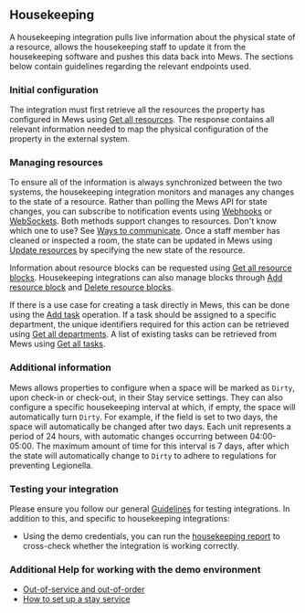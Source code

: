## Housekeeping

A housekeeping integration pulls live information about the physical state of a resource, allows the housekeeping staff to update it from the housekeeping software and pushes this data back into Mews. The sections below contain guidelines regarding the relevant endpoints used.

### Initial configuration

The integration must first retrieve all the resources the property has configured in Mews using [Get all resources](../operations/resources.md#get-all-resources). The response contains all relevant information needed to map the physical configuration of the property in the external system. 

### Managing resources 

To ensure all of the information is always synchronized between the two systems, the housekeeping integration monitors and manages any changes to the state of a resource.
Rather than polling the Mews API for state changes, you can subscribe to notification events using [Webhooks](../webhooks/README.md) or [WebSockets](../websockets/README.md).
Both methods support changes to resources. Don't know which one to use? See [Ways to communicate](../guidelines/communicate.md).
Once a staff member has cleaned or inspected a room, the state can be updated in Mews using [Update resources](../operations/resources.md#update-resources) by specifying the new state of the resource. 

Information about resource blocks can be requested using [Get all resource blocks](../operations/resourceblocks.md#get-all-resource-blocks). Housekeeping integrations can also manage blocks through [Add resource block](../operations/resourceblocks.md#add-resource-block) and [Delete resource blocks](../operations/resourceblocks.md#delete-resource-blocks).

If there is a use case for creating a task directly in Mews, this can be done using the [Add task](../operations/tasks.md#add-task) operation.
If a task should be assigned to a specific department, the unique identifiers required for this action can be retrieved using [Get all departments](../operations/departments.md#get-all-departments). A list of existing tasks can be retrieved from Mews using [Get all tasks](../operations/tasks.md#get-all-tasks).

### Additional information

Mews allows properties to configure when a space will be marked as `Dirty`, upon check-in or check-out, in their Stay service settings. They can also configure a specific housekeeping interval at which, if empty, the space will automatically turn `Dirty`. For example, if the field is set to two days, the space will automatically be changed after two days. Each unit represents a period of 24 hours, with automatic changes occurring between 04:00-05:00. The maximum amount of time for this interval is 7 days, after which the state will automatically change to `Dirty` to adhere to regulations for preventing Legionella.

### Testing your integration

Please ensure you follow our general [Guidelines](../guidelines/README.md) for testing integrations. In addition to this, and specific to housekeeping integrations:

* Using the demo credentials, you can run the [housekeeping report](https://help.mews.com/s/article/space-status-report?language=en_US) to cross-check whether the integration is working correctly.

### Additional Help for working with the demo environment

- [Out-of-service and out-of-order](https://help.mews.com/s/article/what-are-house-use-out-of-service-and-out-of-order-features?language=en_US)
- [How to set up a stay service](https://help.mews.com/s/article/set-up-a-bookable-service?language=en_US)
